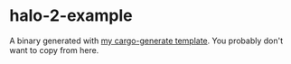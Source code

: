 # halo-2-example
A binary generated with [my cargo-generate template](github.com/thor314/tmpl). 
You probably don't want to copy from here.
